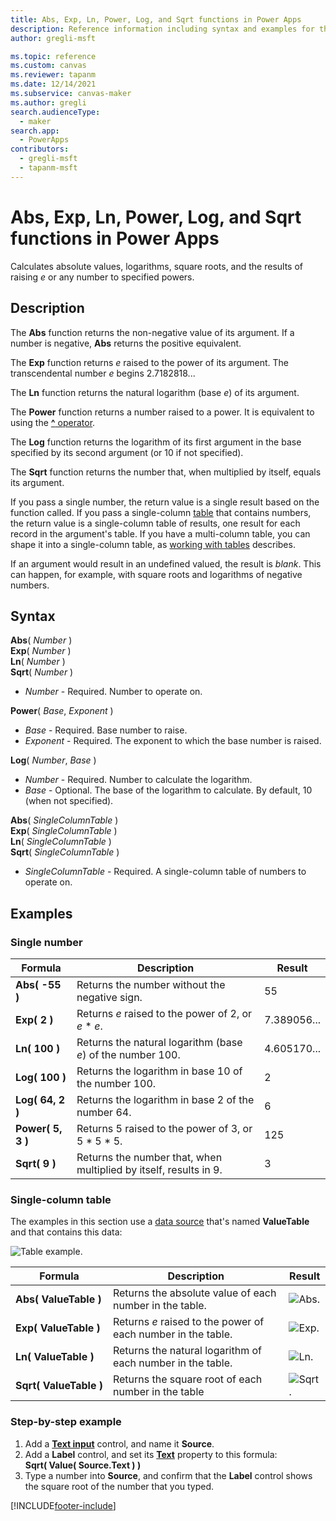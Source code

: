 ```yaml
---
title: Abs, Exp, Ln, Power, Log, and Sqrt functions in Power Apps
description: Reference information including syntax and examples for the Abs, Exp, Ln, Power, and Sqrt functions in Power Apps.
author: gregli-msft

ms.topic: reference
ms.custom: canvas
ms.reviewer: tapanm
ms.date: 12/14/2021
ms.subservice: canvas-maker
ms.author: gregli
search.audienceType: 
  - maker
search.app: 
  - PowerApps
contributors:
  - gregli-msft
  - tapanm-msft
---
```

# Abs, Exp, Ln, Power, Log, and Sqrt functions in Power Apps
Calculates absolute values, logarithms, square roots, and the results of raising *e* or any number to specified powers.

## Description
The **Abs** function returns the non-negative value of its argument. If a number is negative, **Abs** returns the positive equivalent.

The **Exp** function returns *e* raised to the power of its argument.  The transcendental number *e* begins 2.7182818...

The **Ln** function returns the natural logarithm (base *e*) of its argument.

The **Power** function returns a number raised to a power.  It is equivalent to using the [**^** operator](operators.md).

The **Log** function returns the logarithm of its first argument in the base specified by its second argument (or 10 if not specified).

The **Sqrt** function returns the number that, when multiplied by itself, equals its argument.

If you pass a single number, the return value is a single result based on the function called.  If you pass a single-column [table](../working-with-tables.md) that contains numbers, the return value is a single-column table of results, one result for each record in the argument's table. If you have a multi-column table, you can shape it into a single-column table, as [working with tables](../working-with-tables.md) describes.  

If an argument would result in an undefined valued, the result is *blank*.  This can happen, for example, with square roots and logarithms of negative numbers.

## Syntax
**Abs**( *Number* )<br>**Exp**( *Number* )<br>**Ln**( *Number* )<br>**Sqrt**( *Number* )

* *Number* - Required. Number to operate on.

**Power**( *Base*, *Exponent* )

* *Base* - Required. Base number to raise.
* *Exponent* - Required. The exponent to which the base number is raised.

**Log**( *Number*, *Base* )

* *Number* - Required. Number to calculate the logarithm.
* *Base* - Optional. The base of the logarithm to calculate. By default, 10 (when not specified).

**Abs**( *SingleColumnTable* )<br>**Exp**( *SingleColumnTable* )<br>**Ln**( *SingleColumnTable* )<br>**Sqrt**( *SingleColumnTable* )

* *SingleColumnTable* - Required. A single-column table of numbers to operate on.

## Examples
### Single number

| Formula | Description | Result |
| --- | --- | --- |
| **Abs( -55 )** |Returns the number without the negative sign. |55 |
| **Exp( 2 )** |Returns *e* raised to the power of 2, or *e* \* *e*. |7.389056... |
| **Ln( 100 )** |Returns the natural logarithm (base *e*) of the number 100. |4.605170... |
| **Log( 100 )** |Returns the logarithm in base 10 of the number 100. |2 |
| **Log( 64, 2 )** |Returns the logarithm in base 2 of the number 64. |6 |
| **Power( 5, 3 )** |Returns 5 raised to the power of 3, or 5 \* 5 \* 5. |125 |
| **Sqrt( 9 )** |Returns the number that, when multiplied by itself, results in 9. |3 |

### Single-column table
The examples in this section use a [data source](../working-with-data-sources.md) that's named **ValueTable** and that contains this data:

![Table example.](media/function-numericals/values.png)

| Formula | Description | Result |
| --- | --- | --- |
| **Abs(&nbsp;ValueTable&nbsp;)** |Returns the absolute value of each number in the table. | ![Abs.](media/function-numericals/values-abs.png) |
| **Exp(&nbsp;ValueTable&nbsp;)** |Returns *e* raised to the power of each number in the table. | ![Exp.](media/function-numericals/values-exp.png) |
| **Ln(&nbsp;ValueTable&nbsp;)** |Returns the natural logarithm of each number in the table. | ![Ln.](media/function-numericals/values-ln.png) |
| **Sqrt(&nbsp;ValueTable&nbsp;)** |Returns the square root of each number in the table |![Sqrt.](media/function-numericals/values-sqrt.png) |

### Step-by-step example
1. Add a **[Text input](../controls/control-text-input.md)** control, and name it **Source**.
2. Add a **Label** control, and set its **[Text](../controls/properties-core.md)** property to this formula:
   <br>
   **Sqrt( Value( Source.Text ) )**
3. Type a number into **Source**, and confirm that the **Label** control shows the square root of the number that you typed.



[!INCLUDE[footer-include](../../../includes/footer-banner.md)]

